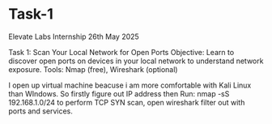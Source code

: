 # Task-1
Elevate Labs Internship 
26th May 2025

 Task 1:  Scan Your Local Network for Open Ports
 Objective: Learn to discover open ports on devices in your local network to
 understand network exposure.
 Tools: Nmap (free), Wireshark (optional)

 I open up virtual machine beacuse i am more comfortable with Kali Linux than WIndows. So firstly figure out IP address then Run: nmap -sS 192.168.1.0/24 to perform TCP SYN scan, open wireshark filter out with ports and services.

